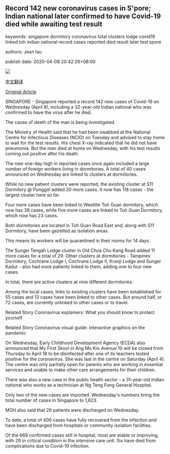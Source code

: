 ## Record 142 new coronavirus cases in S'pore; Indian national later confirmed to have Covid-19 died while awaiting test result

keywords: singapore dormitory coronavirus total clusters lodge covid19 linked toh indian national record cases reported died result later test spore

authors: Jean Iau

publish date: 2020-04-08 20:42:26+08:00

![](https://www.straitstimes.com/sites/default/files/styles/x_large/public/articles/2020/04/08/ycncid080420.jpg?itok=7Ou66Vmr)

[中文翻译](Record%20142%20new%20coronavirus%20cases%20in%20S%27pore%3B%20Indian%20national%20later%20confirmed%20to%20have%20Covid-19%20died%20while%20awaiting%20test%20result_zh.md)

[Original Article](https://www.straitstimes.com/singapore/health/record-142-new-covid-19-cases-in-spore-indian-national-later-confirmed-to-have)

SINGAPORE - Singapore reported a record 142 new cases of Covid-19 on Wednesday (April 8), including a 32-year-old Indian national who was confirmed to have the virus after he died.

The cause of death of the man is being investigated.

The Ministry of Health said that he had been swabbed at the National Centre for Infectious Diseases (NCID) on Tuesday and advised to stay home to wait for the test results. His chest X-ray indicated that he did not have pneumonia. But the man died at home on Wednesday, with his test results coming out positive after his death.

The new one-day high in reported cases once again included a large number of foreign workers living in dormitories. A total of 40 cases announced on Wednesday are linked to clusters at dormitories.

While no new patient clusters were reported, the existing cluster at S11 Dormitory @ Punggol added 20 more cases. It now has 118 cases - the largest cluster here so far.

Four more cases have been linked to Westlite Toh Guan dormitory, which now has 38 cases, while five more cases are linked to Toh Guan Dormitory, which now has 23 cases.

Both dormitories are located in Toh Guan Road East and, along with S11 Dormitory, have been gazetted as isolation areas.

This means its workers will be quarantined in their rooms for 14 days.

The Sungei Tengah Lodge cluster in Old Choa Chu Kang Road added 11 more cases for a total of 29. Other clusters at dormitories - Tampines Dormitory, Cochrane Lodge I, Cochrane Lodge II, Kranji Lodge and Sungei Kadut - also had more patients linked to them, adding one to four new cases.

In total, there are active clusters at nine different dormitories.

Among the local cases, links to existing clusters have been established for 55 cases and 13 cases have been linked to other cases. But around half, or 72 cases, are currently unlinked to other cases or to travel.

Related Story Coronavirus explainers: What you should know to protect yourself

Related Story Coronavirus visual guide: Interactive graphics on the pandemic

On Wednesday, Early Childhood Development Agency (ECDA) also announced that My First Skool in Ang Mo Kio Avenue 10 will be closed from Thursday to April 18 to be disinfected after one of its teachers tested positive for the coronavirus. She was last in the centre on Saturday (April 4). The centre was only partially open for parents who are working in essential services and unable to make other care arrangements for their children.

There was also a new case in the public health sector - a 31-year-old Indian national who works as a technician at Ng Teng Fong General Hospital.

Only two of the new cases are imported. Wednesday's numbers bring the total number of cases in Singapore to 1,623.

MOH also said that 29 patients were discharged on Wednesday.

To date, a total of 406 cases have fully recovered from the infection and have been discharged from hospitals or community isolation facilities.

Of the 669 confirmed cases still in hospital, most are stable or improving, with 29 in critical condition in the intensive care unit. Six have died from complications due to Covid-19 infection.